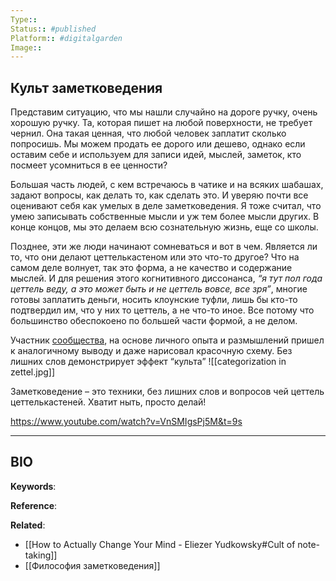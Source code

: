 ```yaml
---
Type:: 
Status:: #published 
Platform:: #digitalgarden 
Image:: 
---
```

## Культ заметковедения
Представим ситуацию, что мы нашли случайно на дороге ручку, очень хорошую ручку. Та, которая пишет на любой поверхности, не требует чернил. Она такая ценная, что любой человек заплатит сколько попросишь. Мы можем продать ее дорого или дешево, однако если оставим себе и используем для записи идей, мыслей, заметок, кто посмеет усомниться в ее ценности?

Большая часть людей, с кем встречаюсь в чатике и на всяких шабашах, задают вопросы, как делать то, как сделать это. И уверяю почти все оценивают себя как умелых в деле заметковедения. Я тоже считал, что умею записывать собственные мысли и уж тем более мысли других. В конце концов, мы это делаем всю сознательную жизнь, еще со школы.

Позднее, эти же люди начинают сомневаться и вот в чем. Является ли то, что они делают цеттелькастеном или это что-то другое? Что на самом деле волнует, так это форма, а не качество и содержание мыслей. И для решения этого когнитивного диссонанса, *“я тут пол года цеттель веду, а это может быть и не цеттель вовсе, все зря”*, многие готовы заплатить деньги, носить клоунские туфли, лишь бы кто-то подтвердил им, что у них то цеттель, а не что-то иное. Все потому что большинство обеспокоено по большей части формой, а не делом.

Участник [сообщества](https://t.me/Zettelkasten_ru), на основе личного опыта и размышлений пришел к аналогичному выводу и даже нарисовал красочную схему. Без лишних слов демонстрирует эффект “культа”
![[categorization in zettel.jpg]]

Заметковедение – это техники, без лишних слов и вопросов чей цеттель цеттелькастеней. Хватит ныть, просто делай!

https://www.youtube.com/watch?v=VnSMIgsPj5M&t=9s

***
## BIO
**Keywords**:

**Reference**: 

**Related**:
- [[How to Actually Change Your Mind - Eliezer Yudkowsky#Cult of note-taking]]
- [[Философия заметковедения]]